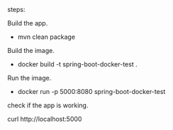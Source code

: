 steps:

Build the app.
- mvn clean package

Build the image.
- docker build -t spring-boot-docker-test .

Run the image.
- docker run -p 5000:8080 spring-boot-docker-test

check if the app is working.

curl http://localhost:5000
